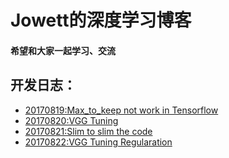 # Jowett的深度学习博客
#### 希望和大家一起学习、交流

## 开发日志：
- [20170819:Max_to_keep not work in Tensorflow](/daily_reports/20170819_work_around_max_to_keep_not_work.md) 
- [20170820:VGG Tuning](/daily_reports/20170820_vgg_tuning.md)
- [20170821:Slim to slim the code](/daily_reports/20170821_use_slim.md)
- [20170822:VGG Tuning Regularation](/daily_reports/20170822_vgg_tuning_regularization_simplify.md)




